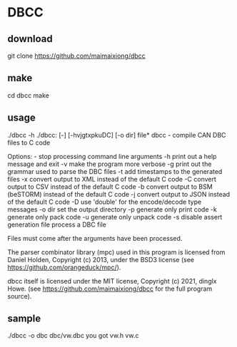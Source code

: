 # DBCC

## download 
git clone https://github.com/maimaixiong/dbcc

## make
cd dbcc
make

## usage
./dbcc -h
./dbcc: [-] [-hvjgtxpkuDC] [-o dir] file*
dbcc - compile CAN DBC files to C code

Options:
	-      stop processing command line arguments
	-h     print out a help message and exit
	-v     make the program more verbose
	-g     print out the grammar used to parse the DBC files
	-t     add timestamps to the generated files
	-x     convert output to XML instead of the default C code
	-C     convert output to CSV instead of the default C code
	-b     convert output to BSM (beSTORM) instead of the default C code
	-j     convert output to JSON instead of the default C code
	-D     use 'double' for the encode/decode type messages
	-o dir set the output directory
	-p     generate only print code
	-k     generate only pack code
	-u     generate only unpack code
	-s     disable assert generation
	file   process a DBC file

Files must come after the arguments have been processed.

The parser combinator library (mpc) used in this program is licensed from
Daniel Holden, Copyright (c) 2013, under the BSD3 license
(see https://github.com/orangeduck/mpc/).

dbcc itself is licensed under the MIT license, Copyright (c) 2021, dinglx
Howe. (see https://github.com/maimaixiong/dbcc for the full program source).


## sample
./dbcc -o dbc dbc/vw.dbc
you got vw.h vw.c
